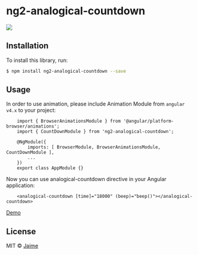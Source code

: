 # ng2-analogical-countdown
[![](https://img.shields.io/badge/npm-v4.0.1-brightgreen.svg)](https://www.npmjs.com/package/ng2-analogical-countdown)

## Installation

To install this library, run:

```bash
$ npm install ng2-analogical-countdown --save
```

## Usage

In order to use animation, please include Animation Module from `angular v4.x` to your project:

```
    import { BrowserAnimationsModule } from '@angular/platform-browser/animations';
    import { CountDownModule } from 'ng2-analogical-countdown';

    @NgModule({
        imports: [ BrowserModule, BrowserAnimationsModule, CountDownModule ],
        ...
    })
    export class AppModule {}
```

Now you can use analogical-countdown directive in your Angular application:

```
    <analogical-countdown [time]="18000" (beep)="beep()"></analogical-countdown>
```

[Demo](https://jgpacheco.github.io/ng2-analogical-countdown/example/)

## License

MIT © [Jaime](mailto:jaime.glez.pacheco@gmail.com)

